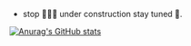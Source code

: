 - stop 👷🏾‍♂ under construction stay tuned 🚧.

[![Anurag's GitHub stats](https://github-readme-stats.vercel.app/api?username=rodrigo1408)](https://github.com/rodrigo1408/github-readme-stats)

